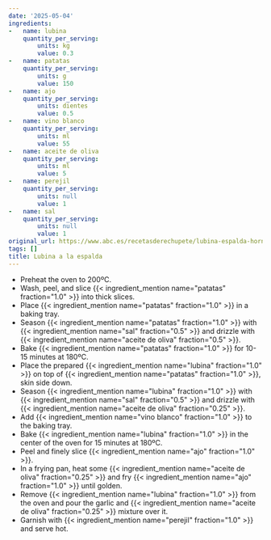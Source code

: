 ```yaml
---
date: '2025-05-04'
ingredients:
-   name: lubina
    quantity_per_serving:
        units: kg
        value: 0.3
-   name: patatas
    quantity_per_serving:
        units: g
        value: 150
-   name: ajo
    quantity_per_serving:
        units: dientes
        value: 0.5
-   name: vino blanco
    quantity_per_serving:
        units: ml
        value: 55
-   name: aceite de oliva
    quantity_per_serving:
        units: ml
        value: 5
-   name: perejil
    quantity_per_serving:
        units: null
        value: 1
-   name: sal
    quantity_per_serving:
        units: null
        value: 1
original_url: https://www.abc.es/recetasderechupete/lubina-espalda-horno/21052/
tags: []
title: Lubina a la espalda
---
```


- Preheat the oven to 200ºC.
- Wash, peel, and slice {{< ingredient_mention name="patatas" fraction="1.0" >}} into thick slices.
- Place {{< ingredient_mention name="patatas" fraction="1.0" >}} in a baking tray.
- Season {{< ingredient_mention name="patatas" fraction="1.0" >}} with {{< ingredient_mention name="sal" fraction="0.5" >}} and drizzle with {{< ingredient_mention name="aceite de oliva" fraction="0.5" >}}.
- Bake {{< ingredient_mention name="patatas" fraction="1.0" >}} for 10-15 minutes at 180ºC.
- Place the prepared {{< ingredient_mention name="lubina" fraction="1.0" >}} on top of {{< ingredient_mention name="patatas" fraction="1.0" >}}, skin side down.
- Season {{< ingredient_mention name="lubina" fraction="1.0" >}} with {{< ingredient_mention name="sal" fraction="0.5" >}} and drizzle with {{< ingredient_mention name="aceite de oliva" fraction="0.25" >}}.
- Add {{< ingredient_mention name="vino blanco" fraction="1.0" >}} to the baking tray.
- Bake {{< ingredient_mention name="lubina" fraction="1.0" >}} in the center of the oven for 15 minutes at 180ºC.
- Peel and finely slice {{< ingredient_mention name="ajo" fraction="1.0" >}}.
- In a frying pan, heat some {{< ingredient_mention name="aceite de oliva" fraction="0.25" >}} and fry {{< ingredient_mention name="ajo" fraction="1.0" >}} until golden.
- Remove {{< ingredient_mention name="lubina" fraction="1.0" >}} from the oven and pour the garlic and {{< ingredient_mention name="aceite de oliva" fraction="0.25" >}} mixture over it.
- Garnish with {{< ingredient_mention name="perejil" fraction="1.0" >}} and serve hot.